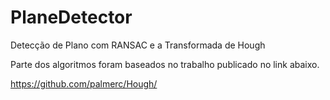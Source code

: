 # PlaneDetector
Detecção de Plano com RANSAC e a Transformada de Hough

Parte dos algoritmos foram baseados no trabalho publicado no link abaixo.

https://github.com/palmerc/Hough/

